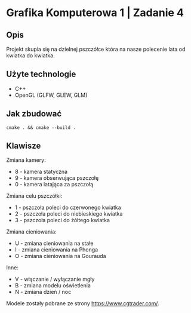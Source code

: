 # Grafika Komputerowa 1 | Zadanie 4
## Opis
Projekt skupia się na dzielnej pszczółce która na nasze polecenie lata od kwiatka do kwiatka.
## Użyte technologie
- C++
- OpenGL (GLFW, GLEW, GLM)
## Jak zbudować
```
cmake . && cmake --build .
```
## Klawisze
Zmiana kamery:
- 8 - kamera statyczna
- 9 - kamera obserwująca pszczołę
- 0 - kamera latająca za pszczołą

Zmiana celu pszczółki:
- 1 - pszczoła poleci do czerwonego kwiatka
- 2 - pszczoła poleci do niebieskiego kwiatka
- 3 - pszczoła poleci do żółtego kwiatka

Zmiana cieniowania:
- U - zmiana cieniowania na stałe
- I - zmiana cieniowania na Phonga
- O - zmiana cieniowania na Gourauda

Inne:
- V - włączanie / wyłączanie mgły
- B - zmiana modelu oświetlenia
- N - zmiana dzień / noc

Modele zostały pobrane ze strony https://www.cgtrader.com/.